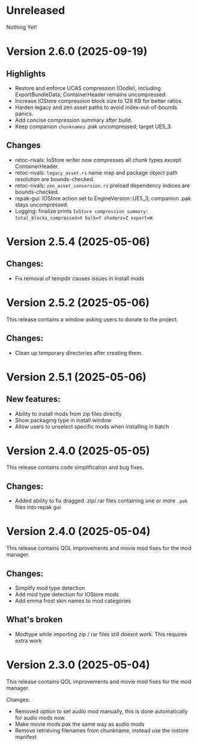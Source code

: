 # Unreleased

Nothing Yet!

# Version 2.6.0 (2025-09-19)

## Highlights
- Restore and enforce UCAS compression (Oodle), including ExportBundleData; ContainerHeader remains uncompressed.
- Increase IOStore compression block size to 128 KB for better ratios.
- Harden legacy and zen asset paths to avoid index-out-of-bounds panics.
- Add concise compression summary after build.
- Keep companion `chunknames` .pak uncompressed; target UE5_3.

## Changes
- retoc-rivals: IoStore writer now compresses all chunk types except ContainerHeader.
- retoc-rivals: `legacy_asset.rs` name map and package object path resolution are bounds-checked.
- retoc-rivals: `zen_asset_conversion.rs` preload dependency indices are bounds-checked.
- repak-gui: IOStore action set to EngineVersion::UE5_3; companion .pak stays uncompressed.
- Logging: finalize prints `IoStore compression summary: total_blocks_compressed=X bulk=Y shaders=Z export=W`.

# Version 2.5.4 (2025-05-06)

## Changes:
- Fix removal of tempdir causes issues in install mods


# Version 2.5.2 (2025-05-06)

This release contains a window asking users to donate to the project.

## Changes:
- Clean up temporary directories after creating them.

# Version 2.5.1 (2025-05-06)

## New features:
- Ability to install mods from zip files directly
- Show packaging type in install window
- Allow users to unselect specific mods when installing in batch

# Version 2.4.0 (2025-05-05)

This release contains code simplification and bug fixes.

## Changes:
- Added ability to fix dragged .zip/.rar files containing one or more `.pak` files into repak gui 

# Version 2.4.0 (2025-05-04)

This release contains QOL improvements and movie mod fixes for the mod manager.

## Changes:
- Simplify mod type detection
- Add mod type detection for IOStore mods
- Add emma frost skin names to mod categories

## What's broken
- Modtype while importing zip / rar files still doesnt work. This requires extra work

# Version 2.3.0 (2025-05-04)

This release contains QOL improvements and movie mod fixes for the mod manager.

Changes:
 - Removed option to set audio mod manually, this is done automatically for audio mods now.
 - Make movie mods pak the same way as audio mods
 - Remove retrieving filenames from chunkname, instead use the iostore manifest